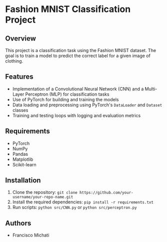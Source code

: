 # Fashion MNIST Classification Project

## Overview

This project is a classification task using the Fashion MNIST dataset. The goal is to train a model to predict the correct label for a given image of clothing.

## Features

* Implementation of a Convolutional Neural Network (CNN) and a Multi-Layer Perceptron (MLP) for classification tasks
* Use of PyTorch for building and training the models
* Data loading and preprocessing using PyTorch's `DataLoader` and `Dataset` classes
* Training and testing loops with logging and evaluation metrics

## Requirements

* PyTorch
* NumPy
* Pandas
* Matplotlib
* Scikit-learn

## Installation

1. Clone the repository: `git clone https://github.com/your-username/your-repo-name.git`
2. Install the required dependencies: `pip install -r requirements.txt`
3. Run scripts: `python src/CNN.py` or `python src/perceptron.py`


## Authors

* Francisco Michati